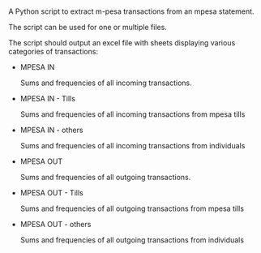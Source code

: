 # 

A Python script to extract m-pesa transactions from an mpesa statement.

The script can be used for one or multiple files.

The script should output an excel file with sheets displaying various categories of transactions: 

<ul>
	<li><p>MPESA IN</p><p>Sums and frequencies of all incoming transactions.</p></li>
	<li><p>MPESA IN - Tills</p><p>Sums and frequencies of all incoming transactions from mpesa tills</p></li>
	<li><p>MPESA IN - others</p><p>Sums and frequencies of all incoming transactions from individuals</p></li>
	<li><p>MPESA OUT</p><p>Sums and frequencies of all outgoing transactions.</p></li>
	<li><p>MPESA OUT - Tills</p><p>Sums and frequencies of all outgoing transactions from mpesa tills</p></li>
	<li><p>MPESA OUT - others</p><p>Sums and frequencies of all outgoing transactions from individuals</p></li>
</ul>